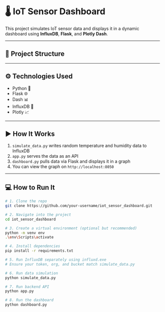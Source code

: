 # 🌡️ IoT Sensor Dashboard

This project simulates IoT sensor data and displays it in a dynamic dashboard using **InfluxDB**, **Flask**, and **Plotly Dash**.

---

## 📁 Project Structure


---

## ⚙️ Technologies Used

- Python 🐍  
- Flask 🌐  
- Dash 📊  
- InfluxDB 📡  
- Plotly 📈  

---

## ▶️ How It Works

1. `simulate_data.py` writes random temperature and humidity data to InfluxDB  
2. `app.py` serves the data as an API  
3. `dashboard.py` pulls data via Flask and displays it in a graph  
4. You can view the graph on `http://localhost:8050`

---

## 💻 How to Run It

```bash
# 1. Clone the repo
git clone https://github.com/your-username/iot_sensor_dashboard.git

# 2. Navigate into the project
cd iot_sensor_dashboard

# 3. Create a virtual environment (optional but recommended)
python -m venv env
.\env\Scripts\activate

# 4. Install dependencies
pip install -r requirements.txt

# 5. Run InfluxDB separately using influxd.exe
# Ensure your token, org, and bucket match simulate_data.py

# 6. Run data simulation
python simulate_data.py

# 7. Run backend API
python app.py

# 8. Run the dashboard
python dashboard.py
